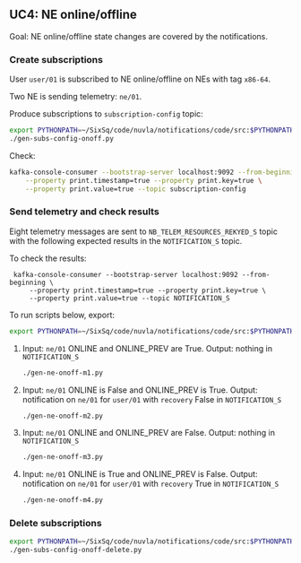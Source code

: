 ## UC4: NE online/offline

Goal: NE online/offline state changes are covered by the notifications.

### Create subscriptions

User `user/01` is subscribed to NE online/offline on NEs with tag `x86-64`.

Two NE is sending telemetry: `ne/01`.

Produce subscriptions to `subscription-config` topic:

```bash
export PYTHONPATH=~/SixSq/code/nuvla/notifications/code/src:$PYTHONPATH
./gen-subs-config-onoff.py 
```

Check:

```bash
kafka-console-consumer --bootstrap-server localhost:9092 --from-beginning \
    --property print.timestamp=true --property print.key=true \
    --property print.value=true --topic subscription-config
```

### Send telemetry and check results

Eight telemetry messages are sent to `NB_TELEM_RESOURCES_REKYED_S` topic with
the following expected results in the `NOTIFICATION_S` topic.

To check the results:
```shell
 kafka-console-consumer --bootstrap-server localhost:9092 --from-beginning \
     --property print.timestamp=true --property print.key=true \
     --property print.value=true --topic NOTIFICATION_S 
```

To run scripts below, export:
```bash
export PYTHONPATH=~/SixSq/code/nuvla/notifications/code/src:$PYTHONPATH
```

1. Input: `ne/01` ONLINE and ONLINE_PREV are True. Output: nothing in `NOTIFICATION_S`
   ```bash
   ./gen-ne-onoff-m1.py
   ```
2. Input: `ne/01` ONLINE is False and ONLINE_PREV is True. Output: notification on `ne/01`
   for `user/01` with `recovery` False in `NOTIFICATION_S`
   ```bash
   ./gen-ne-onoff-m2.py
   ```
3. Input: `ne/01` ONLINE and ONLINE_PREV are False. Output: nothing in `NOTIFICATION_S`
   ```bash
   ./gen-ne-onoff-m3.py
   ```
4. Input: `ne/01` ONLINE is True and ONLINE_PREV is False. Output: notification on `ne/01`
   for `user/01` with `recovery` True in `NOTIFICATION_S`
   ```bash
   ./gen-ne-onoff-m4.py
   ```
### Delete subscriptions

```bash
export PYTHONPATH=~/SixSq/code/nuvla/notifications/code/src:$PYTHONPATH
./gen-subs-config-onoff-delete.py 
```
